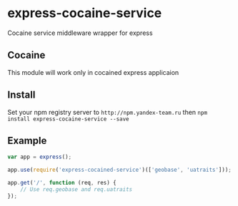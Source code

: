 # express-cocaine-service

Cocaine service middleware wrapper for express

## Cocaine

This module will work only in cocained express applicaion

## Install

Set your npm registry server to `http://npm.yandex-team.ru` then `npm install express-cocaine-service --save`

## Example

```js
var app = express();

app.use(require('express-cocained-service')(['geobase', 'uatraits']));

app.get('/', function (req, res) {
	// Use req.geobase and req.uatraits
});
```

